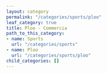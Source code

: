 ```yaml
---
layout: category
permalink: "/categories/sports/ploo"
leaf_category: true
title: Ploo - Commercia
path_to_this_category:
- name: Sports
  url: "/categories/sports"
- name: Ploo
  url: "/categories/sports/ploo"
child_categories: []
---
```

